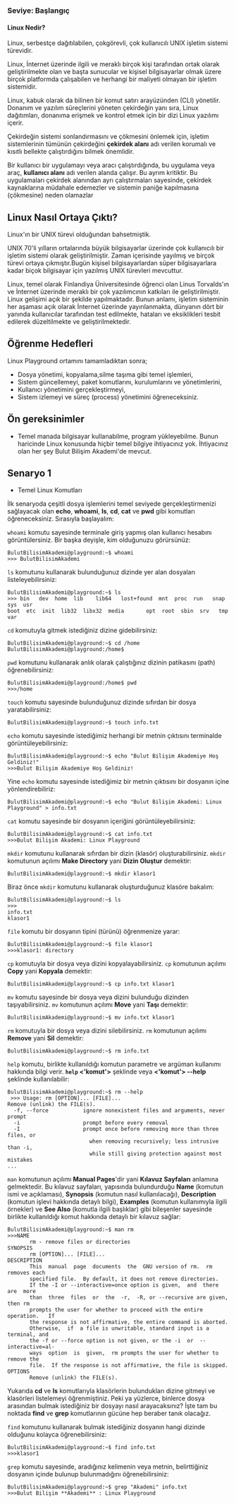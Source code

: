 ###  Seviye: Başlangıç

#### Linux Nedir?

Linux, serbestçe dağıtılabilen, çokgörevli, çok kullanıcılı UNIX işletim sistemi türevidir. 

Linux, İnternet üzerinde ilgili ve meraklı birçok kişi tarafından ortak olarak geliştirilmekte olan ve başta sunucular ve kişisel bilgisayarlar olmak üzere birçok platformda çalışabilen ve herhangi bir maliyeti olmayan bir işletim sistemidir.

Linux, kabuk olarak da bilinen bir komut satırı arayüzünden (CLI) yönetilir. Donanım ve yazılım süreçlerini yöneten çekirdeğin yanı sıra, Linux dağıtımları, donanıma erişmek ve kontrol etmek için bir dizi Linux yazılımı içerir.

Çekirdeğin sistemi sonlandırmasını ve çökmesini önlemek için, işletim sistemlerinin tümünün çekirdeğini **çekirdek alanı** adı verilen korumalı ve kısıtlı bellekte çalıştırdığını bilmek önemlidir.

Bir kullanıcı bir uygulamayı veya aracı çalıştırdığında, bu uygulama veya araç, **kullanıcı alanı** adı verilen alanda çalışır. Bu ayrım kritiktir. Bu uygulamaları çekirdek alanından ayrı çalıştırmaları sayesinde, çekirdek kaynaklarına müdahale edemezler ve sistemin paniğe kapılmasına (çökmesine) neden olamazlar

## Linux Nasıl Ortaya Çıktı?
Linux'ın bir UNIX türevi olduğundan bahsetmiştik.

UNIX 70'li yılların ortalarında büyük bilgisayarlar üzerinde çok kullanıcılı bir işletim sistemi olarak geliştirilmiştir. Zaman içerisinde yayılmış ve birçok türevi ortaya çıkmıştır.Bugün kişisel bilgisayarlardan süper bilgisayarlara kadar biçok bilgisayar için yazılmış UNIX türevleri mevcuttur. 

Linux, temel olarak Finlandiya Üniversitesinde öğrenci olan Linus Torvalds'ın ve İnternet üzerinde meraklı bir çok yazılımcının katkıları ile geliştirilmiştir. Linux gelişimi açık bir şekilde yapılmaktadır. Bunun anlamı, işletim sisteminin her aşaması açık olarak İnternet üzerinde yayınlanmakta, dünyanın dört bir yanında kullanıcılar tarafından test edilmekte, hataları ve eksiklikleri tesbit edilerek düzeltilmekte ve geliştirilmektedir.

## Öğrenme Hedefleri
Linux Playground ortamını tamamladıktan sonra;

+ Dosya yönetimi, kopyalama,silme taşıma gibi temel işlemleri,
+ Sistem güncellemeyi, paket komutlarını, kurulumlarını ve yönetimlerini,
+ Kullanıcı yönetimini gerçekleştirmeyi,
+ Sistem izlemeyi ve süreç (process) yönetimini öğreneceksiniz.


## Ön gereksinimler

+ Temel manada bilgisayar kullanabilme, program yükleyebilme. Bunun haricinde Linux konusunda hiçbir temel bilgiye ihtiyacınız yok. İhtiyacınız olan her şey Bulut Bilişim Akademi'de mevcut.

## Senaryo 1

+ Temel Linux Komutları

İlk senaryoda çeşitli dosya işlemlerini temel seviyede gerçekleştirmenizi sağlayacak olan **echo**, **whoami**, **ls**, **cd**, **cat** ve **pwd** gibi komutları öğreneceksiniz. Sırasıyla başlayalım:



`whoami` komutu sayesinde terminale giriş yapmış olan kullanıcı hesabını görüntülersiniz. Bir başka deyişle, kim olduğunuzu görürsünüz:
``` {.sh}
BulutBilisimAkademi@playground:~$ whoami
>>> BulutBilisimAkademi
```

`ls` komutunu kullanarak bulunduğunuz dizinde yer alan dosyaları listeleyebilirsiniz:
``` {.sh}
BulutBilisimAkademi@playground:~$ ls
>>> bin   dev  home  lib    lib64   lost+found  mnt  proc  run   snap  sys  usr  
boot  etc  init  lib32  libx32  media       opt  root  sbin  srv   tmp  var 
```


`cd` komutuyla gitmek istediğiniz dizine gidebilirsiniz:
``` {.sh}
BulutBilisimAkademi@playground:~$ cd /home
BulutBilisimAkademi@playground:/home$
```

`pwd` komutunu kullanarak anlık olarak çalıştığınız dizinin patikasını (path) öğrenebilirsiniz:
``` {.sh}
BulutBilisimAkademi@playground:/home$ pwd 
>>>/home
``` 

`touch` komutu sayesinde bulunduğunuz dizinde sıfırdan bir dosya yaratabilirsiniz:
``` {.sh}
BulutBilisimAkademi@playground:~$ touch info.txt
```

`echo` komutu sayesinde istediğimiz herhangi bir metnin çıktısını terminalde görüntüleyebilirsiniz:
``` {.sh}
BulutBilisimAkademi@playground:~$ echo "Bulut Bilişim Akademiye Hoş Geldiniz!"
>>>Bulut Bilişim Akademiye Hoş Geldiniz!  
```

Yine `echo` komutu sayesinde istediğimiz bir metnin çıktısını bir dosyanın içine yönlendirebiliriz:
``` {.sh}
BulutBilisimAkademi@playground:~$ echo "Bulut Bilişim Akademi: Linux Playground" > info.txt
```

`cat` komutu sayesinde bir dosyanın içeriğini görüntüleyebilirsiniz: 
``` {.sh}
BulutBilisimAkademi@playground:~$ cat info.txt
>>>Bulut Bilişim Akademi: Linux Playground
```


`mkdir` komutunu kullanarak sıfırdan bir dizin (klasör) oluşturabilirsiniz. `mkdir` komutunun açılımı **Make Directory** yani **Dizin Oluştur** demektir:
``` {.sh}
BulutBilisimAkademi@playground:~$ mkdir klasor1
```

Biraz önce `mkdir` komutunu kullanarak oluşturduğunuz klasöre bakalım:
``` {.sh}
BulutBilisimAkademi@playground:~$ ls
>>>
info.txt  
klasor1
```


`file` komutu bir dosyanın tipini (türünü) öğrenmenize yarar:
``` {.sh}
BulutBilisimAkademi@playground:~$ file klasor1
>>>klasor1: directory
```


`cp` komutuyla bir dosya veya dizini kopyalayabilirsiniz. `cp` komutunun açılımı **Copy** yani **Kopyala** demektir:
``` {.sh}
BulutBilisimAkademi@playground:~$ cp info.txt klasor1
```

`mv` komutu sayesinde bir dosya veya dizini bulunduğu dizinden taşıyabilirsiniz. `mv` komutunun açılımı **Move** yani **Taşı** demektir:
``` {.sh}
BulutBilisimAkademi@playground:~$ mv info.txt klasor1 
```

`rm` komutuyla bir dosya veya dizini silebilirsiniz. `rm` komutunun açılımı **Remove** yani **Sil** demektir:
``` {.sh}
BulutBilisimAkademi@playground:~$ rm info.txt
``` 


`help` komutu, birlikte kullanıldığı komutun parametre ve argüman kullanımı hakkında bilgi verir. **`help` <'komut'>** şeklinde veya **<'komut'> --help** şeklinde kullanılabilir:
``` {.sh}
BulutBilisimAkademi@playground:~$ rm --help
 >>> Usage: rm [OPTION]... [FILE]...
Remove (unlink) the FILE(s).  
  -f, --force           ignore nonexistent files and arguments, never prompt  
  -i                    prompt before every removal  
  -I                    prompt once before removing more than three files, or
                          when removing recursively; less intrusive than -i,
                          while still giving protection against most mistakes  
...
``` 

`man` komutunun açılımı **Manual Pages**'dir yani **Kılavuz Sayfaları** anlamına gelmektedir. Bu kılavuz sayfaları, yapısında bulundurduğu **Name** (komutun ismi ve açıklaması), **Synopsis** (komutun nasıl kullanılacağı), **Description** (komutun işlevi hakkında detaylı bilgi), **Examples** (komutun kullanımıyla ilgili örnekler) ve **See Also** (komutla ilgili başlıklar) gibi bileşenler sayesinde birlikte kullanıldığı komut hakkında detaylı bir kılavuz sağlar:
``` {.sh}
BulutBilisimAkademi@playground:~$ man rm
>>>NAME
       rm - remove files or directories  
SYNOPSIS
       rm [OPTION]... [FILE]...  
DESCRIPTION  
       This  manual  page  documents  the  GNU version of rm.  rm removes each
       specified file.  By default, it does not remove directories.  
       If the -I or --interactive=once option is given,  and  there  are  more
       than  three  files  or  the  -r,  -R, or --recursive are given, then rm
       prompts the user for whether to proceed with the entire operation.   If
       the response is not affirmative, the entire command is aborted.   
       Otherwise,  if  a file is unwritable, standard input is a terminal, and
       the -f or --force option is not given, or the -i  or  --interactive=al‐
       ways  option  is  given,  rm prompts the user for whether to remove the
       file.  If the response is not affirmative, the file is skipped.  
OPTIONS
       Remove (unlink) the FILE(s).

```

Yukarıda **cd** ve **ls** komutlarıyla klasörlerin bulundukları dizine gitmeyi ve klasörleri listelemeyi öğrenmiştiniz. Peki ya yüzlerce, binlerce dosya arasından bulmak istediğiniz bir dosyayı nasıl arayacaksınız? İşte tam bu noktada **find** ve **grep** komutlarının gücüne hep beraber tanık olacağız.

`find` komutunu kullanarak bulmak istediğiniz dosyanın hangi dizinde olduğunu kolayca öğrenebilirsiniz:
``` {.sh}
BulutBilisimAkademi@playground:~$ find info.txt 
>>>klasor1
``` 

`grep` komutu sayesinde, aradığınız kelimenin veya metnin, belirttiğiniz dosyanın içinde bulunup bulunmadığını öğrenebilirsiniz:
``` {.sh}
BulutBilisimAkademi@playground:~$ grep "Akademi" info.txt
>>>Bulut Bilişim **Akademi** : Linux Playground
```
